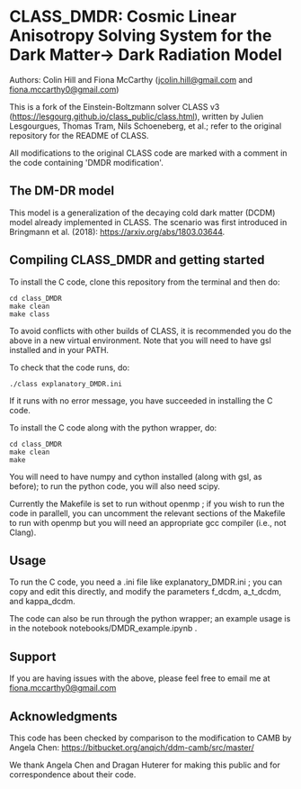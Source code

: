 CLASS_DMDR: Cosmic Linear Anisotropy Solving System for the Dark Matter-> Dark Radiation Model
==============================================

Authors: Colin Hill and Fiona McCarthy (jcolin.hill@gmail.com and fiona.mccarthy0@gmail.com)

This is a fork of the Einstein-Boltzmann solver CLASS v3 (https://lesgourg.github.io/class_public/class.html), written by 
Julien Lesgourgues, Thomas Tram, Nils Schoeneberg, et al.; refer to the original repository
for the README of CLASS.

All modifications to the original CLASS code are marked with a comment in the code containing 'DMDR modification'.


The DM-DR model
-----------------------------------

This model is a generalization of the decaying cold dark matter (DCDM) model already implemented 
in CLASS.  The scenario was first introduced in Bringmann et al. (2018): https://arxiv.org/abs/1803.03644. 

Compiling CLASS_DMDR and getting started
-----------------------------------

To install the C code, clone this repository from the terminal and then do:

    cd class_DMDR
    make clean
    make class

To avoid conflicts with other builds of CLASS, it is recommended you do the above in a new 
virtual environment. Note that you will need to have gsl installed and in your PATH.

To check that the code runs, do:

    ./class explanatory_DMDR.ini
    
If it runs with no error message, you have succeeded in installing the C code.
    
To install the C code along with the python wrapper, do:

    cd class_DMDR
    make clean
    make 
    
You will need to have numpy and cython installed (along with gsl, as before); to run
the python code, you will also need scipy.


Currently the Makefile is set to run without openmp ; if you wish to run the code in 
parallell, you can uncomment the relevant sections of the Makefile to run with openmp
but you will need an appropriate gcc compiler (i.e., not Clang).

Usage
-----------------------------------

To run the C code, you need a .ini file like explanatory_DMDR.ini ; you can
copy and edit this directly, and modify the parameters f_dcdm, a_t_dcdm, 
and kappa_dcdm. 

The code can also be run through the python wrapper; an example usage is in
the notebook notebooks/DMDR_example.ipynb .

Support
-----------------------------------

If you are having issues with the above, please feel free to email me at fiona.mccarthy0@gmail.com

Acknowledgments
-----------------------------------

This code has been checked by comparison to the modification to CAMB by Angela Chen:
https://bitbucket.org/anqich/ddm-camb/src/master/

We thank Angela Chen and Dragan Huterer for making this public and for correspondence
about their code.
